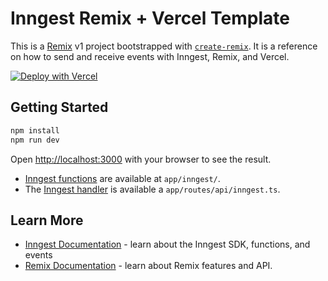 # Inngest Remix + Vercel Template

This is a [Remix](https://remix.run/) v1 project bootstrapped with [`create-remix`](https://www.npmjs.com/package/create-remix). It is a reference on how to send and receive events with Inngest, Remix, and Vercel.

[![Deploy with Vercel](https://vercel.com/button)](https://vercel.com/new/clone?repository-url=https%3A%2F%2Fgithub.com%2Finngest%2Fsdk-example-remix-vercel&redirect-url=https%3A%2F%2Fapp.inngest.com%2Fintegrations%2Fvercel&integration-ids=oac_H9biZULoTuJYFO32xkUydDmT)

## Getting Started

```bash
npm install
npm run dev
```

Open [http://localhost:3000](http://localhost:3000/api/inngest) with your browser to see the result.

- [Inngest functions](https://www.inngest.com/docs/functions) are available at `app/inngest/`.
- The [Inngest handler](https://www.inngest.com/docs/frameworks/remix) is available a `app/routes/api/inngest.ts`.

## Learn More

- [Inngest Documentation](https://www.inngest.com/docs) - learn about the Inngest SDK, functions, and events
- [Remix Documentation](https://remix.run/docs) - learn about Remix features and API.

